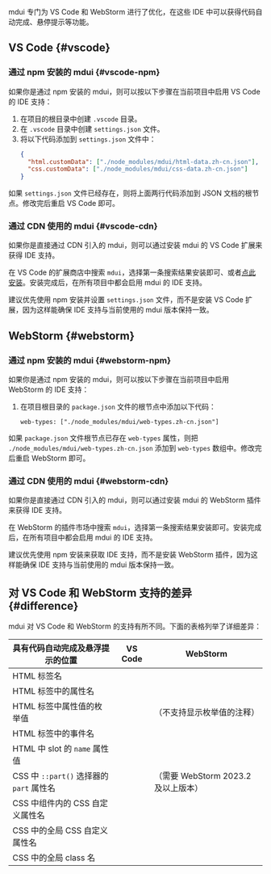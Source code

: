 mdui 专门为 VS Code 和 WebStorm 进行了优化，在这些 IDE 中可以获得代码自动完成、悬停提示等功能。

<style>
.ide-support-icon {
  user-select: none;
  font-size: 1rem;
}
</style>

## VS Code {#vscode}

### 通过 npm 安装的 mdui {#vscode-npm}

如果你是通过 npm 安装的 mdui，则可以按以下步骤在当前项目中启用 VS Code 的 IDE 支持：

1. 在项目的根目录中创建 `.vscode` 目录。
2. 在 `.vscode` 目录中创建 `settings.json` 文件。
3. 将以下代码添加到 `settings.json` 文件中：
    ```json
    {
      "html.customData": ["./node_modules/mdui/html-data.zh-cn.json"],
      "css.customData": ["./node_modules/mdui/css-data.zh-cn.json"]
    }
    ```

如果 `settings.json` 文件已经存在，则将上面两行代码添加到 JSON 文档的根节点。修改完后重启 VS Code 即可。

### 通过 CDN 使用的 mdui {#vscode-cdn}

如果你是直接通过 CDN 引入的 mdui，则可以通过安装 mdui 的 VS Code 扩展来获得 IDE 支持。

在 VS Code 的扩展商店中搜索 `mdui`，选择第一条搜索结果安装即可、或者[点此安装](vscode:extension/zdhxiong.mdui)。安装完成后，在所有项目中都会启用 mdui 的 IDE 支持。

建议优先使用 npm 安装并设置 `settings.json` 文件，而不是安装 VS Code 扩展，因为这样能确保 IDE 支持与当前使用的 mdui 版本保持一致。

## WebStorm {#webstorm}

### 通过 npm 安装的 mdui {#webstorm-npm}

如果你是通过 npm 安装的 mdui，则可以按以下步骤在当前项目中启用 WebStorm 的 IDE 支持：

1. 在项目根目录的 `package.json` 文件的根节点中添加以下代码：
    ```
    web-types: ["./node_modules/mdui/web-types.zh-cn.json"]
    ```

如果 `package.json` 文件根节点已存在 `web-types` 属性，则把 `./node_modules/mdui/web-types.zh-cn.json` 添加到 `web-types` 数组中。修改完后重启 WebStorm 即可。

### 通过 CDN 使用的 mdui {#webstorm-cdn}

如果你是直接通过 CDN 引入的 mdui，则可以通过安装 mdui 的 WebStorm 插件来获得 IDE 支持。

在 WebStorm 的插件市场中搜索 `mdui`，选择第一条搜索结果安装即可。安装完成后，在所有项目中都会启用 mdui 的 IDE 支持。

建议优先使用 npm 安装来获取 IDE 支持，而不是安装 WebStorm 插件，因为这样能确保 IDE 支持与当前使用的 mdui 版本保持一致。

## 对 VS Code 和 WebStorm 支持的差异 {#difference}

mdui 对 VS Code 和 WebStorm 的支持有所不同。下面的表格列举了详细差异：

| 具有代码自动完成及悬浮提示的位置         | VS Code                                                                | WebStorm                                                                                                  |
| ---------------------------------------- | ---------------------------------------------------------------------- | --------------------------------------------------------------------------------------------------------- |
| HTML 标签名                              | <mdui-icon name="check--rounded" class="ide-support-icon"></mdui-icon> | <mdui-icon name="check--rounded" class="ide-support-icon"></mdui-icon>                                    |
| HTML 标签中的属性名                      | <mdui-icon name="check--rounded" class="ide-support-icon"></mdui-icon> | <mdui-icon name="check--rounded" class="ide-support-icon"></mdui-icon>                                    |
| HTML 标签中属性值的枚举值                | <mdui-icon name="check--rounded" class="ide-support-icon"></mdui-icon> | <mdui-icon name="check--rounded" class="ide-support-icon"></mdui-icon>（不支持显示枚举值的注释）          |
| HTML 标签中的事件名                      |                                                                        | <mdui-icon name="check--rounded" class="ide-support-icon"></mdui-icon>                                    |
| HTML 中 slot 的 `name` 属性值            |                                                                        |                                                                                                           |
| CSS 中 `::part()` 选择器的 `part` 属性名 |                                                                        | <mdui-icon name="check--rounded" class="ide-support-icon"></mdui-icon>（需要 WebStorm 2023.2 及以上版本） |
| CSS 中组件内的 CSS 自定义属性名          |                                                                        | <mdui-icon name="check--rounded" class="ide-support-icon"></mdui-icon>                                    |
| CSS 中的全局 CSS 自定义属性名            | <mdui-icon name="check--rounded" class="ide-support-icon"></mdui-icon> | <mdui-icon name="check--rounded" class="ide-support-icon"></mdui-icon>                                    |
| CSS 中的全局 class 名                    |                                                                        | <mdui-icon name="check--rounded" class="ide-support-icon"></mdui-icon>                                    |
